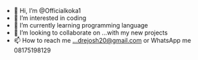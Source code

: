 - 👋 Hi, I’m @Officialkoka1
- 👀 I’m interested in coding 
- 🌱 I’m currently learning programming language 
- 💞️ I’m looking to collaborate on ...with my new projects
- 📫 How to reach me ...drejosh20@gmail.com or WhatsApp me 08175198129

<!---
Officialkoka1/Officialkoka1 is a ✨ special ✨ repository because its `README.md` (this file) appears on your GitHub profile.
You can click the Preview link to take a look at your changes.
--->
